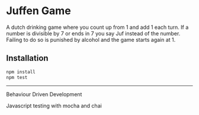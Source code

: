 # Juffen Game

 A dutch drinking game where you count up from 1 and add 1 each turn. If a number is divisible by 7 or ends in 7 you say Juf instead of the number. Failing to do so is punished by alcohol and the game starts again at 1.

## Installation

```bash
npm install
npm test
```
------------------

Behaviour Driven Development

Javascript testing with mocha and chai
